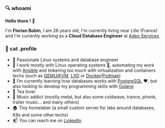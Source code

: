 ### :mag: whoami

**Hello there !** :raising_hand:

I'm **Florian Bobin**, I am 26 years old, I'm currently living near Lille (France) and I'm currently working as a **Cloud Database Engineer** at [Adeo Services](https://www.adeo.com/).

### :floppy_disk: cat .profile

* :construction_worker: Passionate Linux systems and database engineer
* :wrench: I work mostly with Linux operating systems :penguin:, automating my work with [Ansible](https://www.ansible.com/) and tinkering *too much* with virtualization and containers techs (such as [QEMU/KVM](https://www.redhat.com/en/topics/virtualization/what-is-KVM), [LXD](https://linuxcontainers.org/lxd/introduction/) or [Docker](https://www.docker.com/)/[Podman](https://podman.io/))
* :book: I’m currently learning how databases works with [PostgreSQL](https://www.postgresql.org/) :heart:, but also looking to develop my programming skills with [Golang](https://go.dev/) 
* :tea: Tea lover
* :musical_note: Music addict (mostly metal, but also some coldwave, trance, phonk, trailer music... and many others)
* :house: *Tiny* homelaber (a small custom server for labs around databases, K8s and some other techs)
* :mailbox_with_mail: You can reach me on [LinkedIn](https://www.linkedin.com/in/florian-bobin/)

<!--
**f-bn/f-bn** is a ✨ _special_ ✨ repository because its `README.md` (this file) appears on your GitHub profile.

Here are some ideas to get you started:

- 🔭 I’m currently working on ...
- 🌱 I’m currently learning ...
- 👯 I’m looking to collaborate on ...
- 🤔 I’m looking for help with ...
- 💬 Ask me about ...
- 📫 How to reach me: ...
- 😄 Pronouns: ...
- ⚡ Fun fact: ...
-->
